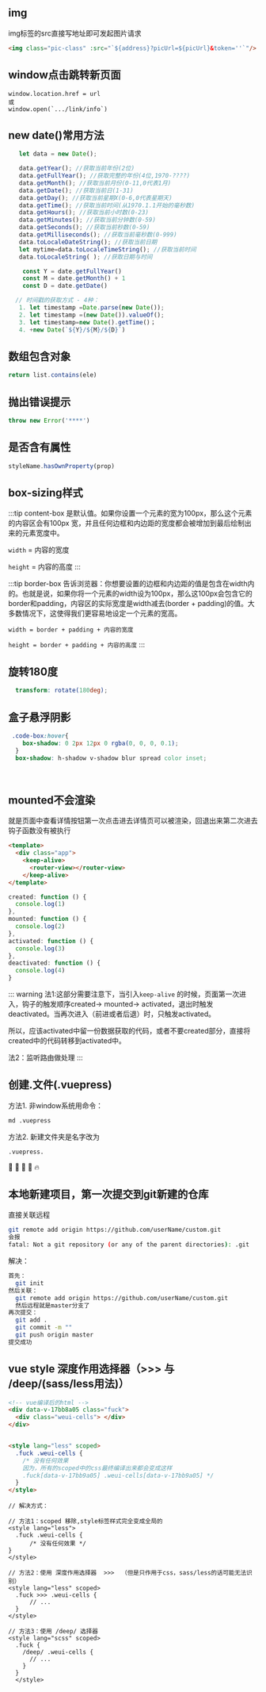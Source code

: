 <!-- [[toc]] -->
## img

  img标签的src直接写地址即可发起图片请求
  ```html
  <img class="pic-class" :src="`${address}?picUrl=${picUrl}&token=''`"/>
  ```

## window点击跳转新页面
  ```js{3}
  window.location.href = url
  或
  window.open(`.../link/info`)
  ```

## new date()常用方法
```js
   let data = new Date();

   data.getYear(); //获取当前年份(2位)
   data.getFullYear(); //获取完整的年份(4位,1970-????)
   data.getMonth(); //获取当前月份(0-11,0代表1月)
   data.getDate(); //获取当前日(1-31)
   data.getDay(); //获取当前星期X(0-6,0代表星期天)
   data.getTime(); //获取当前时间(从1970.1.1开始的毫秒数)
   data.getHours(); //获取当前小时数(0-23)
   data.getMinutes(); //获取当前分钟数(0-59)
   data.getSeconds(); //获取当前秒数(0-59)
   data.getMilliseconds(); //获取当前毫秒数(0-999)
   data.toLocaleDateString(); //获取当前日期
   let mytime=data.toLocaleTimeString(); //获取当前时间
   data.toLocaleString( ); //获取日期与时间

    const Y = date.getFullYear()
    const M = date.getMonth() + 1
    const D = date.getDate()

  // 时间戳的获取方式 - 4种：
   1. let timestamp =Date.parse(new Date());
   2. let timestamp =(new Date()).valueOf();
   3. let timestamp=new Date().getTime()；
   4. +new Date(`${Y}/${M}/${D}`)
```

  ## 数组包含对象
  ```js
  return list.contains(ele)
  ```
  ## 抛出错误提示
  ```js
  throw new Error('****')
  ```
  ## 是否含有属性
  ```js
  styleName.hasOwnProperty(prop)
  ```

  ## box-sizing样式
  :::tip content-box
  是默认值。如果你设置一个元素的宽为100px，那么这个元素的内容区会有100px 宽，并且任何边框和内边距的宽度都会被增加到最后绘制出来的元素宽度中。

  `width` = 内容的宽度

  `height` = 内容的高度
  :::

  :::tip border-box
  告诉浏览器：你想要设置的边框和内边距的值是包含在width内的。也就是说，如果你将一个元素的width设为100px，那么这100px会包含它的border和padding，内容区的实际宽度是width减去(border + padding)的值。大多数情况下，这使得我们更容易地设定一个元素的宽高。

  `width = border + padding + 内容的宽度`

  `height = border + padding + 内容的高度`
  :::

## 旋转180度
  ```scss
    transform: rotate(180deg);
  ```
## 盒子悬浮阴影
  ```scss
   .code-box:hover{    
      box-shadow: 0 2px 12px 0 rgba(0, 0, 0, 0.1);
    }
    box-shadow: h-shadow v-shadow blur spread color inset;
  ```
  ​
## mounted不会渲染

  就是页面中查看详情按钮第一次点击进去详情页可以被渲染，回退出来第二次进去钩子函数没有被执行
  ```html
  <template>
    <div class="app">
      <keep-alive>
        <router-view></router-view>
      </keep-alive>
  </template>
  ```
  ```js
  created: function () {
    console.log(1)
  },
  mounted: function () {
    console.log(2)
  },
  activated: function () {
    console.log(3)
  },
  deactivated: function () {
    console.log(4)
  }
  ```
  ::: warning
  法1:这部分需要注意下，当引入`keep-alive` 的时候，页面第一次进入，钩子的触发顺序created-> mounted-> activated，退出时触发deactivated。当再次进入（前进或者后退）时，只触发activated。

  所以，应该activated中留一份数据获取的代码，或者不要created部分，直接将created中的代码转移到activated中。

  法2：监听路由做处理
  :::

## 创建.文件(.vuepress)

  方法1. 非window系统用命令：
  ```Bash 
  md .vuepress
  ```

  方法2. 新建文件夹是名字改为 
  ```Bash 
  .vuepress.
  ```
  :tada: :100: :bamboo: :gift_heart: :fire:


  ## 本地新建项目，第一次提交到git新建的仓库
  直接关联远程
  ```bash
  git remote add origin https://github.com/userName/custom.git
  会报
  fatal: Not a git repository (or any of the parent directories): .git
  ```
  解决：
  ```bash
  首先：
    git init
  然后关联：
    git remote add origin https://github.com/userName/custom.git
    然后远程就是master分支了
  再次提交：
    git add .
    git commit -m ""
    git push origin master
  提交成功
  ```
## vue style 深度作用选择器（>>> 与 /deep/(sass/less用法)）
```html
<!-- vue编译后的html -->
<div data-v-17bb8a05 class="fuck"> 
  <div class="weui-cells"> </div>
</div>


<style lang="less" scoped>
  .fuck .weui-cells {
    /* 没有任何效果
    因为，所有的scoped中的css最终编译出来都会变成这样 
    .fuck[data-v-17bb9a05] .weui-cells[data-v-17bb9a05] */
  }
</style>

```
```less
// 解决方式：

// 方法1：scoped 移除,style标签样式完全变成全局的 
<style lang="less">
  .fuck .weui-cells {
      /* 没有任何效果 */
}
</style>

// 方法2：使用 深度作用选择器  >>>  （但是只作用于css，sass/less的话可能无法识别）
<style lang="less" scoped>
  .fuck >>> .weui-cells {
      // ...
  }
</style>

// 方法3：使用 /deep/ 选择器
<style lang="scss" scoped>
  .fuck {
    /deep/ .weui-cells {
      // ...
    }
  }
  </style>
```




